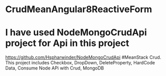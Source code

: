 # CrudMeanAngular8ReactiveForm
# I have used NodeMongoCrudApi project for Api in this project
https://github.com/Hspharwinder/NodeMongoCrudApi
 #MeanStack Crud. This project includes Checkbox, DropDown, DeleteProperty, HardCode Data, Consume Node APi with Crud, MongoDB
 
 
